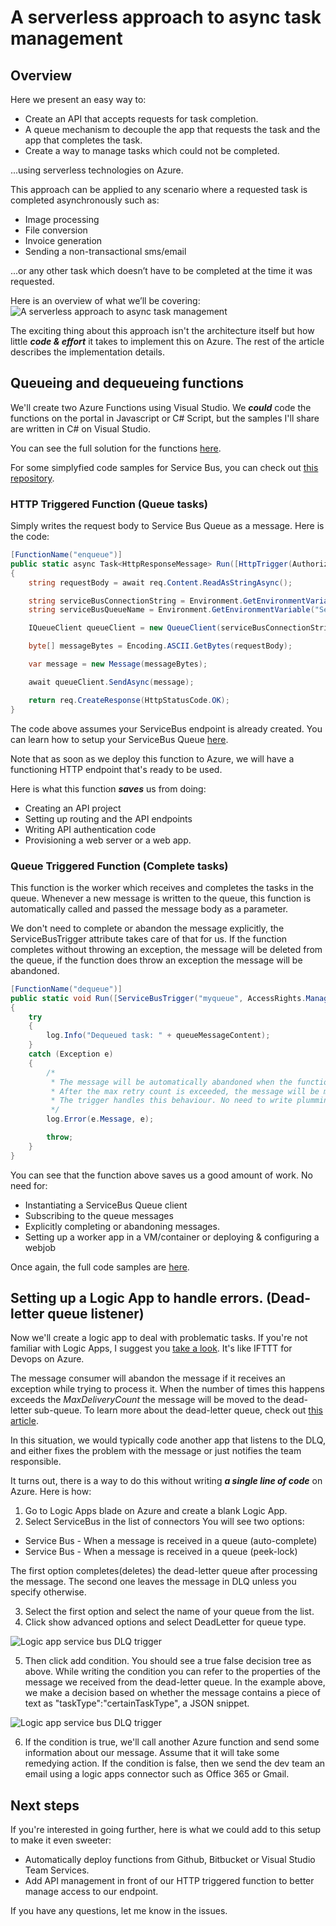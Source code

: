 # A serverless approach to async task management
## Overview
Here we present an easy way to:
* Create an API that accepts requests for task completion.
* A queue mechanism to decouple the app that requests the task and the app that completes the task.
* Create a way to manage tasks which could not be completed.

...using serverless technologies on Azure.

This approach can be applied to any scenario where a requested task is completed asynchronously such as:

* Image processing
* File conversion
* Invoice generation
* Sending a non-transactional sms/email

...or any other task which doesn’t have to be completed at the time it was requested.

Here is an overview of what we’ll be covering:
![A serverless approach to async task management](https://github.com/emrekenci/azure-serverless-async-task/raw/master/images/A%20serverless%20approach%20to%20async%20task%20management.png "A serverless approach to async task management")

The exciting thing about this approach isn't the architecture itself but how little **_code & effort_**  it takes to implement this on Azure. The rest of the article describes the implementation details.

## Queueing and dequeueing functions

We'll create two Azure Functions using Visual Studio. We **_could_** code the functions on the portal in Javascript or C# Script, but the samples I'll share are written in C# on Visual Studio.

You can see the full solution for the functions [here](
https://github.com/emrekenci/azure-functions-servicebus-sample).

For some simplyfied code samples for Service Bus, you can check out [this repository](https://github.com/emrekenci/azure-servicebus-sample).

### HTTP Triggered Function (Queue tasks)

Simply writes the request body to Service Bus Queue as a message. Here is the code:
```csharp
[FunctionName("enqueue")]
public static async Task<HttpResponseMessage> Run([HttpTrigger(AuthorizationLevel.Function, "post")]HttpRequestMessage req, TraceWriter log)
{
    string requestBody = await req.Content.ReadAsStringAsync();

    string serviceBusConnectionString = Environment.GetEnvironmentVariable("ServiceBusConnectionString", EnvironmentVariableTarget.Process);
    string serviceBusQueueName = Environment.GetEnvironmentVariable("ServiceBusQueueName", EnvironmentVariableTarget.Process);

    IQueueClient queueClient = new QueueClient(serviceBusConnectionString, serviceBusQueueName);

    byte[] messageBytes = Encoding.ASCII.GetBytes(requestBody);

    var message = new Message(messageBytes);

    await queueClient.SendAsync(message);

    return req.CreateResponse(HttpStatusCode.OK);
}
```
The code above assumes your ServiceBus endpoint is already created. You can learn how to setup your ServiceBus Queue [here](
https://docs.microsoft.com/en-us/azure/service-bus-messaging/service-bus-dotnet-get-started-with-queues).

Note that as soon as we deploy this function to Azure, we will have a functioning HTTP endpoint that's ready to be used.

Here is what this function **_saves_** us from doing:

* Creating an API project
* Setting up routing and the API endpoints
* Writing API authentication code
* Provisioning a web server or a web app.
 
 ### Queue Triggered Function (Complete tasks)

This function is the worker which receives and completes the tasks in the queue. Whenever a new message is written to the queue, this function is automatically called and passed the message body as a parameter.

We don't need to complete or abandon the message explicitly, the ServiceBusTrigger attribute takes care of that for us. If the function completes without throwing an exception, the message will be deleted from the queue, if the function does throw an exception the message will be abandoned.
```csharp
[FunctionName("dequeue")]
public static void Run([ServiceBusTrigger("myqueue", AccessRights.Manage, Connection = "ServiceBusConnectionString")]string queueMessageContent, TraceWriter log)
{
    try
    {
        log.Info("Dequeued task: " + queueMessageContent);
    }
    catch (Exception e)
    {
        /*
         * The message will be automatically abandoned when the function throws an exception.
         * After the max retry count is exceeded, the message will be moved to the deadqueue.
         * The trigger handles this behaviour. No need to write plumming code.
         */
        log.Error(e.Message, e);

        throw;
    }
}
```

You can see that the function above saves us a good amount of work. No need for:
* Instantiating a ServiceBus Queue client
* Subscribing to the queue messages
* Explicitly completing or abandoning messages.
* Setting up a worker app in a VM/container or deploying & configuring a webjob

Once again, the full code samples are [here](
https://github.com/emrekenci/azure-functions-servicebus-sample).

## Setting up a Logic App to handle errors. (Dead-letter queue listener)

Now we'll create a logic app to deal with problematic tasks. If you're not familiar with Logic Apps, I suggest you [take a look](https://azure.microsoft.com/en-us/services/logic-apps/). It's like IFTTT for Devops on Azure.

The message consumer will abandon the message if it receives an exception while trying to process it. When the number of times this happens exceeds the *MaxDeliveryCount* the message will be moved to the dead-letter sub-queue. To learn more about the dead-letter queue, check out [this article](https://docs.microsoft.com/en-us/azure/service-bus-messaging/service-bus-dead-letter-queues).

In this situation, we would typically code another app that listens to the DLQ, and either fixes the problem with the message or just notifies the team responsible.

It turns out, there is a way to do this without writing **_a single line of code_** on Azure. Here is how:

1. Go to Logic Apps blade on Azure and create a blank Logic App.
2. Select ServiceBus in the list of connectors
You will see two options:
* Service Bus - When a message is received in a queue (auto-complete)
* Service Bus - When a message is received in a queue (peek-lock)

The first option completes(deletes) the dead-letter queue after processing the message. The second one leaves the message in DLQ unless you specify otherwise.

3. Select the first option and select the name of your queue from the list.
4. Click show advanced options and select DeadLetter for queue type.

![Logic app service bus DLQ trigger](https://github.com/emrekenci/azure-serverless-async-task/raw/master/images/Logic%20App%20Step%201.png "Logic app service bus DLQ trigger")

5. Then click add condition. You should see a true false decision tree as above. While writing the condition you can refer to the properties of the message we received from the dead-letter queue. In the example above, we make a decision based on whether the message contains a piece of text as "taskType":"certainTaskType", a JSON snippet.

![Logic app service bus DLQ trigger](https://github.com/emrekenci/azure-serverless-async-task/raw/master/images/Logic%20App%20Step%202.png "Logic app service bus DLQ trigger")

6. If the condition is true, we'll call another Azure function and send some information about our message. Assume that it will take some remedying action. If the condition is false, then we send the dev team an email using a logic apps connector such as Office 365 or Gmail.

## Next steps

If you're interested in going further, here is what we could add to this setup to make it even sweeter:

* Automatically deploy functions from Github, Bitbucket or Visual Studio Team Services.
* Add API management in front of our HTTP triggered function to better manage access to our endpoint.

If you have any questions, let me know in the issues.
